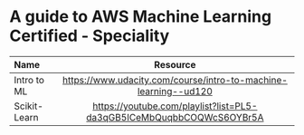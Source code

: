# A guide to AWS Machine Learning Certified - Speciality

| Name            | Resource                                                                                      |
| :-------------- | :------------------------------------------------------------------------------------------:  | 
| Intro to ML     |<https://www.udacity.com/course/intro-to-machine-learning--ud120>                              |
| Scikit-Learn    |<https://youtube.com/playlist?list=PL5-da3qGB5ICeMbQuqbbCOQWcS6OYBr5A>                         |

